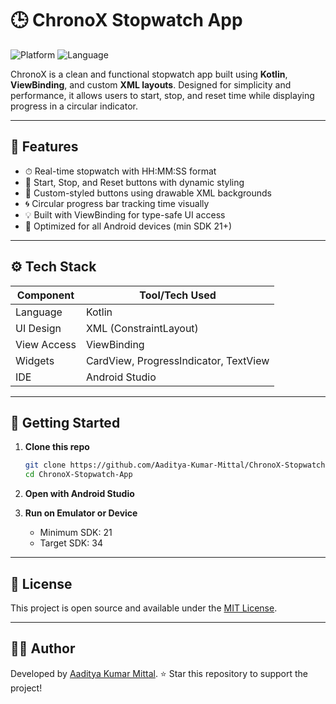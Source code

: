 ﻿# 🕒 ChronoX Stopwatch App

![Platform](https://img.shields.io/badge/platform-Android-green) ![Language](https://img.shields.io/badge/language-Kotlin-purple)

ChronoX is a clean and functional stopwatch app built using **Kotlin**, **ViewBinding**, and custom **XML layouts**. Designed for simplicity and performance, it allows users to start, stop, and reset time while displaying progress in a circular indicator.

---

## 📱 Features

- ⏱ Real-time stopwatch with HH:MM:SS format
- 🔁 Start, Stop, and Reset buttons with dynamic styling
- 🎨 Custom-styled buttons using drawable XML backgrounds
- 🌀 Circular progress bar tracking time visually
- 💡 Built with ViewBinding for type-safe UI access
- 🎯 Optimized for all Android devices (min SDK 21+)

---

## ⚙️ Tech Stack

| Component   | Tool/Tech Used                        |
| ----------- | ------------------------------------- |
| Language    | Kotlin                                |
| UI Design   | XML (ConstraintLayout)                |
| View Access | ViewBinding                           |
| Widgets     | CardView, ProgressIndicator, TextView |
| IDE         | Android Studio                        |

---

## 🚀 Getting Started

1. **Clone this repo**

   ```bash
   git clone https://github.com/Aaditya-Kumar-Mittal/ChronoX-Stopwatch-App.git
   cd ChronoX-Stopwatch-App
   ```

2. **Open with Android Studio**

3. **Run on Emulator or Device**

   - Minimum SDK: 21
   - Target SDK: 34

---

## 📃 License

This project is open source and available under the [MIT License](LICENSE).

---

## 🙋‍♂️ Author

Developed by [Aaditya Kumar Mittal](https://github.com/Aaditya-Kumar-Mittal). ⭐️ Star this repository to support the project!
